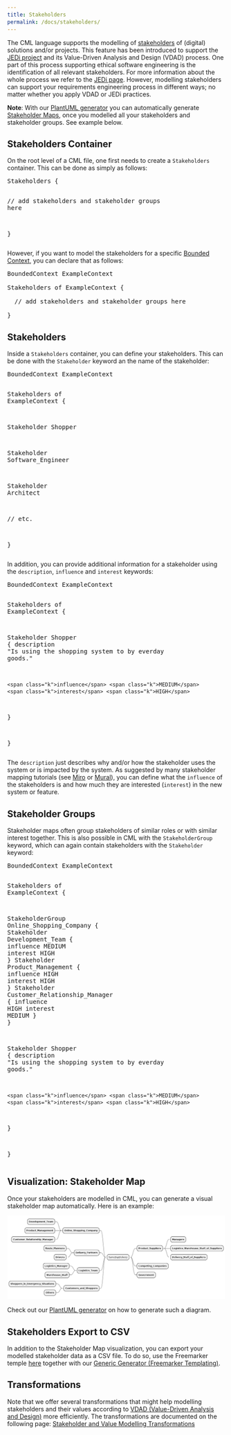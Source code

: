```yaml
---
title: Stakeholders
permalink: /docs/stakeholders/
---
```


The CML language supports the modelling of [stakeholders](https://en.wikipedia.org/wiki/Project_stakeholder) of (digital) solutions and/or projects. This feature has been introduced to support the [JEDi project](tbd) and its Value-Driven Analysis and Design (VDAD) process. One part of this process supporting ethical software engineering is the identification of all relevant stakeholders. For more information about the whole process we refer to the [JEDi page](tbd). However, modelling stakeholders can support your requirements engineering process in different ways; no matter whether you apply VDAD or JEDi practices.

**Note**: With our [PlantUML generator](/docs/plant-uml/) you can automatically generate [Stakeholder Maps](tbd), once you modelled all your stakeholders and stakeholder groups. See example below.

## Stakeholders Container
On the root level of a CML file, one first needs to create a `Stakeholders` container. This can be done as simply as follows:

<div class="highlight"><pre><span></span><span class="k">Stakeholders</span> {

  <span class="c1">// add stakeholders and stakeholder groups here</span>

}
</pre></div>

However, if you want to model the stakeholders for a specific [Bounded Context](/docs/bounded-context/), you can declare that as follows:

<pre class="highlight"><span class="k">BoundedContext</span> ExampleContext

<span class="k">Stakeholders</span> <span class="k">of</span> ExampleContext {

  <span class="c1">// add stakeholders and stakeholder groups here</span>

}
</pre>

## Stakeholders
Inside a `Stakeholders` container, you can define your stakeholders. This can be done with the `Stakeholder` keyword an the name of the stakeholder:

<div class="highlight"><div class="highlight"><pre><span></span><span class="k">BoundedContext</span> <span class="n">ExampleContext</span>

<span class="k">Stakeholders</span> <span class="k">of</span> <span class="n">ExampleContext</span> <span class="p">{</span>

  <span class="k">Stakeholder</span> <span class="n">Shopper</span>

  <span class="k">Stakeholder</span> <span class="n">Software_Engineer</span>

  <span class="k">Stakeholder</span> <span class="n">Architect</span>

  <span class="c1">// etc.</span>

<span class="p">}</span>
</pre></div>
</div>

In addition, you can provide additional information for a stakeholder using the `description`, `influence` and `interest` keywords:

<div class="highlight"><div class="highlight"><pre><span></span><span class="k">BoundedContext</span> <span class="n">ExampleContext</span>

<span class="k">Stakeholders</span> <span class="k">of</span> <span class="n">ExampleContext</span> <span class="p">{</span>

  <span class="k">Stakeholder</span> <span class="n">Shopper</span> <span class="p">{</span>
    <span class="k">description</span> <span class="s">&quot;Is using the shopping system to by everday goods.&quot;</span>
    
    <span class="k">influence</span> <span class="k">MEDIUM</span>
    <span class="k">interest</span> <span class="k">HIGH</span>
  <span class="p">}</span>

<span class="p">}</span>
</pre></div>
</div>

The `description` just describes why and/or how the stakeholder uses the system or is impacted by the system. As suggested by many stakeholder mapping tutorials (see [Miro](https://miro.com/blog/stakeholder-mapping/) or [Mural](https://www.mural.co/blog/stakeholder-mapping)), you can define what the `influence` of the stakeholders is and how much they are interested (`interest`) in the new system or feature.

## Stakeholder Groups
Stakeholder maps often group stakeholders of similar roles or with similar interest together. This is also possible in CML with the `StakeholderGroup` keyword, which can again contain stakeholders with the `Stakeholder` keyword:

<div class="highlight"><div class="highlight"><pre><span></span><span class="k">BoundedContext</span> <span class="n">ExampleContext</span>

<span class="k">Stakeholders</span> <span class="k">of</span> <span class="n">ExampleContext</span> <span class="p">{</span>

  <span class="k">StakeholderGroup</span> <span class="n">Online_Shopping_Company</span> <span class="p">{</span>
    <span class="k">Stakeholder</span> <span class="n">Development_Team</span> <span class="p">{</span>
      <span class="k">influence</span> <span class="k">MEDIUM</span>
      <span class="k">interest</span> <span class="k">HIGH</span>
    <span class="p">}</span>
    <span class="k">Stakeholder</span> <span class="n">Product_Management</span> <span class="p">{</span>
      <span class="k">influence</span> <span class="k">HIGH</span>
      <span class="k">interest</span> <span class="k">HIGH</span>
    <span class="p">}</span>
    <span class="k">Stakeholder</span> <span class="n">Customer_Relationship_Manager</span> <span class="p">{</span>
      <span class="k">influence</span> <span class="k">HIGH</span>
      <span class="k">interest</span> <span class="k">MEDIUM</span>
    <span class="p">}</span>
  <span class="p">}</span>

  <span class="k">Stakeholder</span> <span class="n">Shopper</span> <span class="p">{</span>
    <span class="k">description</span> <span class="s">&quot;Is using the shopping system to by everday goods.&quot;</span>
    
    <span class="k">influence</span> <span class="k">MEDIUM</span>
    <span class="k">interest</span> <span class="k">HIGH</span>
  <span class="p">}</span>

<span class="p">}</span>
</pre></div>
</div>

## Visualization: Stakeholder Map
Once your stakeholders are modelled in CML, you can generate a visual stakeholder map automatically. Here is an example:

![Sample Stakeholder Map (for a new 'same day delivery' feature for an online shop)](./../../img/stakeholder-map-sdd-sample-simple.png)

Check out our [PlantUML generator](/docs/plant-uml/) on how to generate such a diagram.

## Stakeholders Export to CSV
In addition to the Stakeholder Map visualization, you can export your modelled stakeholder data as a CSV file. To do so, use the Freemarker temple [here](https://raw.githubusercontent.com/ContextMapper/context-mapper-dsl/master/org.contextmapper.dsl.ui/samples/freemarker/csv-files/stakeholders.csv.ftl) together with our [Generic Generator (Freemarker Templating)](/docs/generic-freemarker-generator/).

## Transformations
Note that we offer several transformations that might help modelling stakeholders and their values according to [VDAD (Value-Driven Analysis and Design)](tbd) more efficiently. The transformations are documented on the following page: [Stakeholder and Value Modelling Transformations](/docs/stakeholder-and-value-modelling-transformations/)

